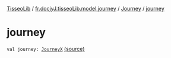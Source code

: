 [TisseoLib](../../index.md) / [fr.docjyJ.tisseoLib.model.journey](../index.md) / [Journey](index.md) / [journey](./journey.md)

# journey

`val journey: `[`JourneyX`](../-journey-x/index.md) [(source)](https://github.com/docjyJ/TisseoLib/tree/master/src/main/kotlin/fr/docjyJ/tisseoLib/model/journey/Journey.kt#L8)
